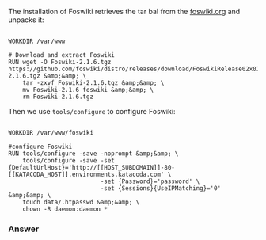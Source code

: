  The installation of Foswiki retrieves the tar bal from the [foswiki.org](../../..) and unpacks it:
```

WORKDIR /var/www

# Download and extract Foswiki
RUN wget -O Foswiki-2.1.6.tgz https://github.com/foswiki/distro/releases/download/FoswikiRelease02x01x06/Foswiki-2.1.6.tgz &amp;&amp; \
    tar -zxvf Foswiki-2.1.6.tgz &amp;&amp; \
    mv Foswiki-2.1.6 foswiki &amp;&amp; \
    rm Foswiki-2.1.6.tgz

```

 Then we use `tools/configure` to configure Foswiki:
```

WORKDIR /var/www/foswiki

#configure Foswiki
RUN tools/configure -save -noprompt &amp;&amp; \
    tools/configure -save -set {DefaultUrlHost}='http://[[HOST_SUBDOMAIN]]-80-[[KATACODA_HOST]].environments.katacoda.com' \
                          -set {Password}='password' \
                          -set {Sessions}{UseIPMatching}='0' &amp;&amp; \
    touch data/.htpasswd &amp;&amp; \
    chown -R daemon:daemon *

```

### Answer	


